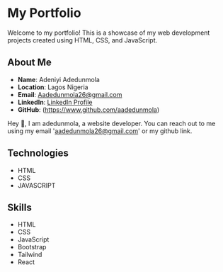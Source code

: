 # My Portfolio

Welcome to my portfolio! This is a showcase of my web development projects created using HTML, CSS, and JavaScript.

## About Me

- **Name**: Adeniyi Adedunmola
- **Location**: Lagos Nigeria
- **Email**: Aadedunmola26@gmail.com
- **LinkedIn**: [LinkedIn Profile](https://www.linkedin.com/in/adedunmola-adeniyi-51420b270?trk=contact-info)
- **GitHub**: (https://www.github.com/aadedunmola)

Hey 👋, I am adedunmola, a website developer. You can reach out to me using my email 'aadedunmola26@gmail.com' or my github link.


## Technologies

- HTML
- CSS
- JAVASCRIPT


## Skills

- HTML
- CSS
- JavaScript
- Bootstrap
- Tailwind
- React









